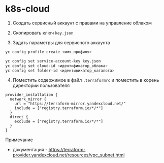 # k8s-cloud

1. Создать сервисный аккаунт с правами на управление облаком

2. Скопировать ключ `key.json`

3. Задать параметры для сервисного аккаунта

```bash
yc config profile create <имя_профиля>

yc config set service-account-key key.json
yc config set cloud-id <идентификатор_облака>
yc config set folder-id <идентификатор_каталога>
```

4. Поместить содержимое в файл `.terraformrc` и поместить в корень директории пользователя

```
provider_installation {
  network_mirror {
    url = "https://terraform-mirror.yandexcloud.net/"
    include = ["registry.terraform.io/*/*"]
  }
  direct {
    exclude = ["registry.terraform.io/*/*"]
  }
}
```

Примечание

- документация - https://terraform-provider.yandexcloud.net/resources/vpc_subnet.html
